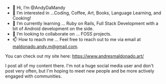 - 👋 Hi, I’m @AndyDaMandy
- 👀 I’m interested in ...Coding, Coffee, Art, Books, Language Learning, and Cooking!
- 🌱 I’m currently learning ... Ruby on Rails, Full Stack Development with a bit of Android development on the side.
- 💞️ I’m looking to collaborate on ... FOSS projects.
- 📫 How to reach me ... Feel free to reach out to me via email at maldonado.andy.m@gmail.com.

You can check out my site here:
https://www.andresmaldonado.art/

I post all of my content there. I'm not a huge social media user and don't post very often, but I'm hoping to meet new people and be more actively engaged with communities.
